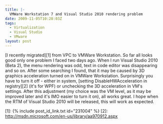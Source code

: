 ```yaml
---
title: |-
  VMWare Workstation 7 and Visual Studio 2010 rendering problem
date: 2009-11-05T10:28:03Z
tags:
  - Virtualization
  - Visual Studio
  - VMware
layout: post
---
```

[I recently migrated][1] from VPC to VMWare Workstation. So far all looks good only one problem I faced two days ago. When I run Visual Studio 2010 (Beta 2), the menu rendering was odd, text in code editor was disappearing and so on. After some searching I found, that it may be caused by 3D graphics acceleration turned on in VMWare Workstation. Surprisingly you have to turn it off - either in system, [setting DisableHWAcceleration in registry][2] (it's for WPF) or unchecking the 3D acceleration in VM's settings. After this adjustment (my choice was the VM level, as it may be improved later and it's IMO easier to turn it on), all works great. I hope when the RTM of Visual Studio 2010 will be released, this will work as expected.

[1]: {% include post_id_link.txt id="231004" %}
[2]: http://msdn.microsoft.com/en-us/library/aa970912.aspx